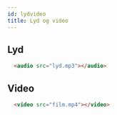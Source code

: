 ```yaml
---
id: lydvideo
title: Lyd og video
---
```


## Lyd

```html
  <audio src="lyd.mp3"></audio>
```

## Video


```html
  <video src="film.mp4"></video>
```